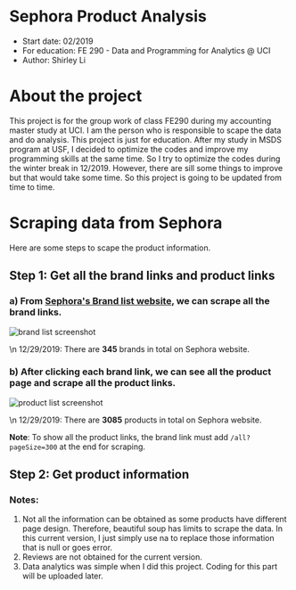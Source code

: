 # Sephora Product Analysis
  - Start date: 02/2019
  - For education: FE 290 - Data and Programming for Analytics @ UCI
  - Author: Shirley Li

# About the project
This project is for the group work of class FE290 during my accounting master study at UCI.
I am the person who is responsible to scape the data and do analysis. This project is just for education.
After my study in MSDS program at USF, I decided to optimize the codes and improve my programming skills
at the same time. So I try to optimize the codes during the winter break in 12/2019. However, there are sill
some things to improve but that would take some time. So this project is going to be updated from time to time.

# Scraping data from Sephora
Here are some steps to scape the product information.

## Step 1: Get all the brand links and product links

### a) From [Sephora's Brand list website](https://www.sephora.com/brands-list), we can scrape all the brand links.
![brand list screenshot](https://github.com/Shirleyiscool/Scraping-Sephora/blob/master/image/brand_list_screenshot.png)

\n 12/29/2019: There are **345** brands in total on Sephora website.

### b) After clicking each brand link, we can see all the product page and scrape all the product links.
![product list screenshot](https://github.com/Shirleyiscool/Scraping-Sephora/blob/master/image/product_list_screenshot.png)

\n 12/29/2019: There are **3085** products in total on Sephora website.

**Note**: To show all the product links, the brand link must add `/all?pageSize=300` at the end for scraping.

## Step 2: Get product information

### Notes:
   1) Not all the information can be obtained as some products have different page design. Therefore, beautiful soup has limits to scrape the data. In this current version, I just simply use na to replace those information that is null or goes error.
   2) Reviews are not obtained for the current version.
   3) Data analytics was simple when I did this project. Coding for this part will be uploaded later.
